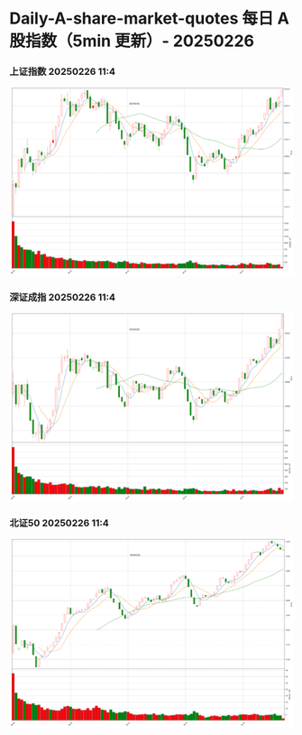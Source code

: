 
# Daily-A-share-market-quotes 每日 A 股指数（5min 更新）- 20250226

### 上证指数 20250226 11:4
![](./fig/2025/2/20250226-sh000001.png)

### 深证成指 20250226 11:4
![](./fig/2025/2/20250226-sz399001.png)

### 北证50 20250226 11:4
![](./fig/2025/2/20250226-bj899050.png)
